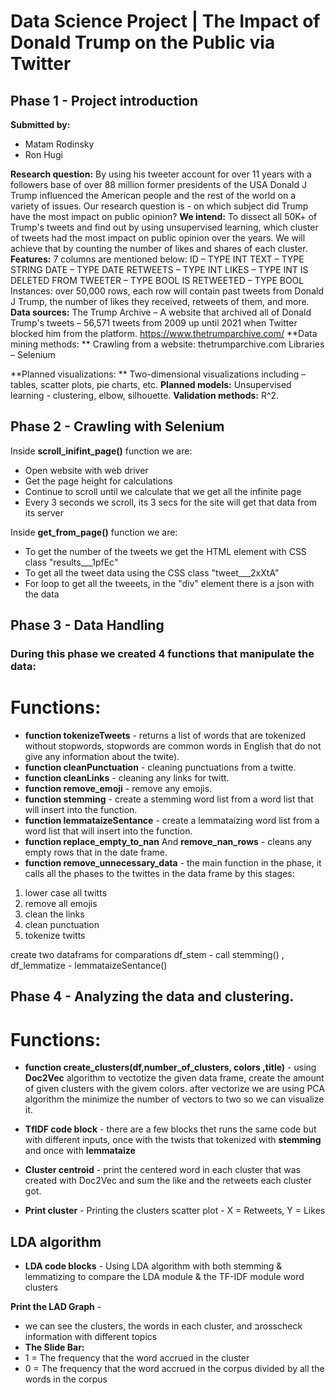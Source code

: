 # Data Science Project | The Impact of Donald Trump on the Public via Twitter


## Phase 1 - Project introduction

**Submitted by:**

* Matam Rodinsky
* Ron Hugi

**Research question:**
By using his tweeter account for over 11 years with a followers base of over 88 million former presidents of the USA Donald J Trump influenced the American people and the rest of the world on a variety of issues. Our research question is - on which subject did Trump have the most impact on public opinion?
**We intend:**
To dissect all 50K+ of Trump's tweets and find out by using unsupervised learning, which cluster of tweets had the most impact on public opinion over the years. We will achieve that by counting the number of likes and shares of each cluster.
**Features:**
7  columns are mentioned below:
ID – TYPE INT
TEXT – TYPE STRING
DATE – TYPE DATE
RETWEETS – TYPE INT
LIKES – TYPE INT
IS DELETED FROM TWEETER – TYPE BOOL
IS RETWEETED – TYPE BOOL
Instances:
 over 50,000 rows, each row will contain past tweets from Donald J Trump, the number of likes they received, retweets of them, and more.
**Data sources:**
The Trump Archive – A website that archived all of Donald Trump's tweets – 56,571 tweets from 2009 up until 2021 when Twitter blocked him from the platform.
https://www.thetrumparchive.com/
**Data mining methods:  **
Crawling from a website: thetrumparchive.com
Libraries – Selenium

**Planned visualizations: **
Two-dimensional visualizations including – tables, scatter plots, pie charts, etc.
**Planned models:**
Unsupervised learning - clustering, elbow, silhouette. 
**Validation methods:**
R^2.



## Phase 2 - Crawling with Selenium
Inside **scroll_inifint_page()** function we are:
* Open website with web driver
* Get the page height for calculations
* Continue to scroll until we calculate that we get all the infinite page
* Every 3 seconds we scroll, its 3 secs for the site will get that data from its server

Inside **get_from_page()** function we are:
* To get the number of the tweets we get the HTML element with CSS class "results___1pfEc"
* To get all the tweet data using the CSS class "tweet___2xXtA"
* For loop to get all the tweeets, in the "div" element there is a json with the data


## Phase 3 - Data Handling
### During this phase we created 4 functions that manipulate the data:

# Functions:
* **function tokenizeTweets** - returns a list of words that are tokenized without stopwords, stopwords are common words in English that do not give any information about the twite).
* **function cleanPunctuation** - cleaning punctuations from a twitte.
* **function cleanLinks** - cleaning any links for twitt.
* **function remove_emoji** - remove any emojis.
* **function stemming** - create a stemming word list from a word list that will insert into the function.
* **function lemmataizeSentance** - create a lemmataizing word list from a word list that will insert into the function.
* **function replace_empty_to_nan** And **remove_nan_rows** - cleans any empty rows that in the date frame.
* **function remove_unnecessary_data** - the main function in the phase, it calls all the phases to the twittes in the data frame by this stages: 
1) lower case all twitts
2) remove all emojis
3) clean the links
4) clean punctuation
5) tokenize twitts

create two dataframs for comparations df_stem - call stemming() , df_lemmatize - lemmataizeSentance()


## Phase 4 - Analyzing the data and clustering.
# Functions:
* **function create_clusters(df,number_of_clusters, colors ,title)** - using **Doc2Vec** algorithm to vectotize the given data frame, create the amount of given clusters with the givem colors. after vectorize we are using PCA algorithm the minimize the number of vectors to two so we can visualize it.

* **TfIDF code block** - there are a few blocks thet runs the same code but with different inputs, once with the twists that tokenized with **stemming** and once with **lemmataize**

* **Cluster centroid** - print the centered word in each cluster that was created with Doc2Vec and  sum the like and the retweets each cluster got.

* **Print cluster** - Printing the clusters scatter plot - X = Retweets, Y = Likes

## LDA algorithm 

* **LDA code blocks** - Using LDA algorithm with both stemming & lemmatizing to compare the LDA module & the TF-IDF module word clusters

**Print the LAD Graph**  - 
* we can see the clusters, the words in each cluster, and בrosscheck information with different topics
* **The Slide Bar:**
* 1 = The frequency that the word accrued in the cluster 
* 0 = The frequency that the word accrued in the corpus divided by all the words in the corpus